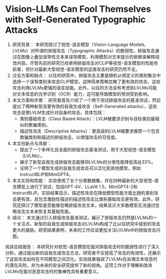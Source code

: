 # Vision-LLMs Can Fool Themselves with Self-Generated Typographic  Attacks

1. 研究背景： 本研究探讨了视觉-语言模型（Vision-Language Models, LVLMs）对所谓的排版攻击（Typographic Attacks）的脆弱性。排版攻击通过在图像上叠加误导性文本来误导模型，利用模型对文本提示的依赖来解释视觉内容。尽管先前的研究已经表明排版攻击对CLIP等视觉-语言模型的性能有损害，但针对最新大型视觉-语言模型的这类攻击的研究仍然不足。
2. 过去方案和缺点： 以往的研究中，排版攻击主要是随机从预定义的类别集合中选择一个误导类别来攻击CLIP模型。这种简单策略忽略了更有效的攻击，这些攻击利用LVLMs更强的语言技能。此外，以往的方法没有考虑到LVLMs可能对文本信息的光学识别（OCR）能力，这可能导致模型的预测受到影响。
3. 本文方案和步骤： 研究者首先介绍了一个用于测试排版攻击的基准测试，然后提出了两种新型且更有效的自我生成攻击（Self-Generated attacks），这些攻击促使LVLM生成针对自身的攻击。具体包括：
   * 类别基础攻击（Class Based Attack）：LVLM被要求识别与目标类别最相似的欺骗类别。
   * 描述性攻击（Descriptive Attacks）：更高级的LVLM被要求推荐一个包含欺骗类别和描述的排版攻击，以增强攻击的可信度。
4. 本文创新点与贡献：
   * 提出了一个多样化且全面的排版攻击基准测试，用于大型视觉-语言模型（LVLMs）。
   * 展示了新型自我生成排版攻击能够将LVLMs的分类性能降低高达33%。
   * 证明了一个模型生成的自我生成攻击可以泛化到其他模型，例如InstructBLIP和MiniGPT4。
5. 本文实验和性能： 实验使用了五个分类数据集，并在四种最新的大型视觉-语言模型上进行了测试，包括GPT-4V、LLaVA 1.5、MiniGPT4-2和InstructBLIP。实验结果显示，描述性攻击在降低模型性能方面比随机类别攻击更有效，且包含激励性描述的描述性攻击比类别基础攻击更有效。此外，研究还探讨了模型是否能够忽略排版攻击文本，结果显示大多数模型无法通过忽略攻击文本来恢复其基础性能。
6. 结论： 本文通过引入排版攻击基准测试，展示了排版攻击仍然是LVLMs的一个关注点。新型的自我生成排版攻击对LVLMs构成了比以往研究中提到的攻击更大的威胁。研究结果表明，未来的工作应该更加关注LVLMs中的排版攻击问题。

阅读总结报告： 本研究针对视觉-语言模型在面对排版攻击时的脆弱性进行了深入分析。通过提出新的自我生成攻击方法，研究者不仅提高了攻击的有效性，还展示了这些攻击如何在不同模型之间泛化。实验结果强调了LVLMs在处理文本信息时的潜在风险，并为未来的安全研究提供了新的视角。这项工作对于理解和改进LVLMs在面对恶意攻击时的鲁棒性具有重要意义。
